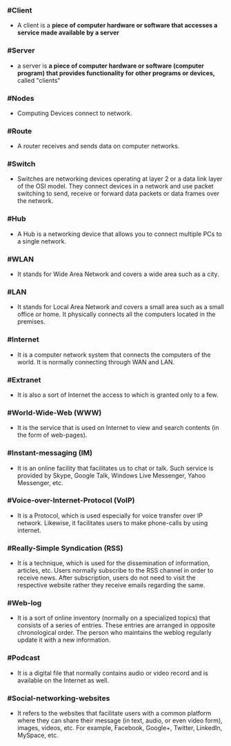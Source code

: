 ### #Client
- A client is a **piece of computer hardware or software that accesses a service made available by a server**

### #Server
-  a server is **a piece of computer hardware or software (computer program) that provides functionality for other programs or devices,** called "clients" 

### #Nodes
- Computing Devices connect to network.

### #Route
- A router receives and sends data on computer networks.

### #Switch
- Switches are networking devices operating at layer 2 or a data link layer of the OSI model. They connect devices in a network and use packet switching to send, receive or forward data packets or data frames over the network.

### #Hub
- A Hub is a networking device that allows you to connect multiple PCs to a single network.

### #WLAN
- It stands for Wide Area Network and covers a wide area such as a city.

### #LAN 
- It stands for Local Area Network and covers a small area such as a small office or home. It physically connects all the computers located in the premises.

###  #Internet
- It is a computer network system that connects the computers of the world. It is normally connecting through WAN and LAN.

###  #Extranet
- It is also a sort of Internet the access to which is granted only to a few.

### #World-Wide-Web (WWW)
- It is the service that is used on Internet to view and search contents (in the form of web-pages).

### #Instant-messaging (IM)
- It is an online facility that facilitates us to chat or talk. Such service is provided by Skype, Google Talk, Windows Live Messenger, Yahoo Messenger, etc.

###  #Voice-over-Internet-Protocol (VoIP)
- It is a Protocol, which is used especially for voice transfer over IP network. Likewise, it facilitates users to make phone-calls by using internet.

###  #Really-Simple Syndication (RSS)
- It is a technique, which is used for the dissemination of information, articles, etc. Users normally subscribe to the RSS channel in order to receive news. After subscription, users do not need to visit the respective website rather they receive emails regarding the same.

###  #Web-log
- It is a sort of online inventory (normally on a specialized topics) that consists of a series of entries. These entries are arranged in opposite chronological order. The person who maintains the weblog regularly update it with a new information.

### #Podcast
 - It is a digital file that normally contains audio or video record and is available on the Internet as well.

###  #Social-networking-websites
 - It refers to the websites that facilitate users with a common platform where they can share their message (in text, audio, or even video form), images, videos, etc. For example, Facebook, Google+, Twitter, LinkedIn, MySpace, etc.






